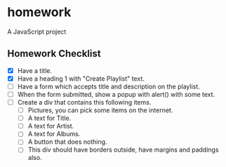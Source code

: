 # homework
A JavaScript project

## Homework Checklist

- [X] Have a title.
- [X] Have a heading 1 with "Create Playlist" text.
- [ ] Have a form which accepts title and description on the playlist.
- [ ] When the form submitted, show a popup with alert() with some text.
- [ ] Create a div that contains this following items.
    - [ ] Pictures, you can pick some items on the internet.
    - [ ] A text for Title.
    - [ ] A text for Artist.
    - [ ] A text for Albums.
    - [ ] A button that does nothing.
    - [ ] This div should have borders outside, have margins and paddings also.